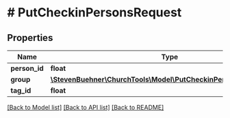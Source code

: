 # # PutCheckinPersonsRequest

## Properties

Name | Type | Description | Notes
------------ | ------------- | ------------- | -------------
**person_id** | **float** |  |
**group** | [**\StevenBuehner\ChurchTools\Model\PutCheckinPersonsRequestGroup**](PutCheckinPersonsRequestGroup.md) |  |
**tag_id** | **float** |  |

[[Back to Model list]](../../README.md#models) [[Back to API list]](../../README.md#endpoints) [[Back to README]](../../README.md)
